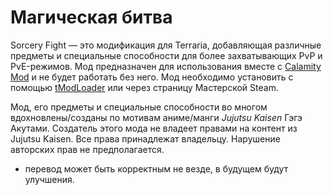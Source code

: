# Магическая битва

Sorcery Fight — это модификация для Terraria, добавляющая различные предметы и специальные способности для более захватывающих PvP и PvE-режимов. Мод предназначен для использования вместе с [Calamity Mod](https://github.com/CalamityTeam/CalamityModPublic) и не будет работать без него. Мод необходимо установить с помощью [tModLoader](https://github.com/tModLoader/tModLoader) или через страницу Мастерской Steam.

Мод, его предметы и специальные способности во многом вдохновлены/созданы по мотивам аниме/манги *Jujutsu Kaisen* Гэгэ Акутами. Создатель этого мода не владеет правами на контент из Jujutsu Kaisen. Все права принадлежат владельцу. Нарушение авторских прав не предполагается.

* перевод может быть корректным не везде, в будущем будут улучшения.
